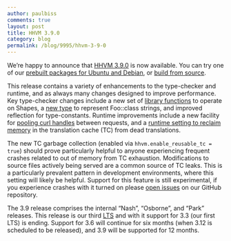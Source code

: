 ```yaml
---
author: paulbiss
comments: true
layout: post
title: HHVM 3.9.0
category: blog
permalink: /blog/9995/hhvm-3-9-0
---
```


We’re happy to announce that [HHVM 3.9.0](https://github.com/facebook/hhvm/tree/HHVM-3.9.0) is now available. You can try one of our [prebuilt packages for Ubuntu and Debian](https://github.com/facebook/hhvm/wiki/Prebuilt-Packages-for-HHVM), or [build from source](https://github.com/facebook/hhvm/wiki/Building-and-Installing-HHVM).

<!--truncate-->

This release contains a variety of enhancements to the type-checker and runtime, and as always many changes designed to improve performance. Key type-checker changes include a new set of [library functions](https://github.com/facebook/hhvm/commit/a78c6694ea1eb39f384986aa54f5966b113337c9) to operate on Shapes, a [new type](https://github.com/facebook/hhvm/blob/8bf94511dca94489bbb2819e9a66bc926ac76ca8/hphp/hack/hhi/classname.hhi#L7) to represent Foo::class strings, and improved reflection for type-constants. Runtime improvements include a new facility for [pooling curl handles](https://github.com/facebook/hhvm/blob/cabdaa14fef494fabd7d1b415c2f41e1b97d4c71/hphp/runtime/ext/curl/ext_curl.php#L147) between requests, and a [runtime setting to reclaim memory](https://github.com/facebook/hhvm/commit/75632c113d3ba80104febfbec55fbdcd73f1669f) in the translation cache (TC) from dead translations.

The new TC garbage collection (enabled via `hhvm.enable_reusable_tc = true`) should prove particularly helpful to anyone experiencing frequent crashes related to out of memory from TC exhaustion. Modifications to source files actively being served are a common source of TC leaks. This is a particularly prevalent pattern in development environments, where this setting will likely be helpful. Support for this feature is still experimental, if you experience crashes with it turned on please [open issues](https://github.com/facebook/hhvm/issues) on our GitHub repository.

The 3.9 release comprises the internal “Nash”, “Osborne”, and “Park” releases. This release is our third [LTS](https://github.com/facebook/hhvm/wiki/Long-term-support-(LTS)) and with it support for 3.3 (our first LTS) is ending. Support for 3.6 will continue for six months (when 3.12 is scheduled to be released), and 3.9 will be supported for 12 months.
